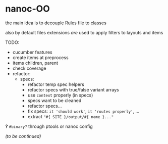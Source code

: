 # nanoc-OO

the main idea is to decouple Rules file to classes

also by default files extensions *are* used to apply filters to layouts and items

TODO:
 * cucumber features
 * create items at preprocess
 * items children, parent
 * check coverage
 * refactor:
   * specs:
     * refactor temp spec helpers
     * refactor specs with true/false variant arrays
     * use `context` properly (in specs)
     * specs want to be cleaned
     * refactor specs...
     * fix specs: `it 'should work'`, `it 'routes properly'`, ...
     * extract `"#{ SITE }/output/#{ name }..."`
 
**?** `#binary?` through ptools or nanoc config

*(to be continued)*